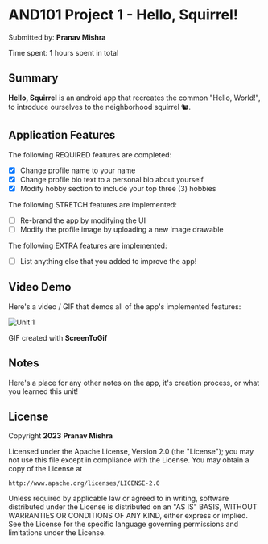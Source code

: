 # AND101 Project 1 - Hello, Squirrel!

Submitted by: **Pranav Mishra**

Time spent: **1** hours spent in total

## Summary

**Hello, Squirrel** is an android app that recreates the common "Hello, World!", to introduce ourselves to the neighborhood squirrel 🐿. 

## Application Features

The following REQUIRED features are completed:

- [x] Change profile name to your name
- [x] Change profile bio text to a personal bio about yourself
- [x] Modify hobby section to include your top three (3) hobbies

The following STRETCH features are implemented:

- [ ] Re-brand the app by modifying the UI
- [ ] Modify the profile image by uploading a new image drawable

The following EXTRA features are implemented:

- [ ] List anything else that you added to improve the app!

## Video Demo

Here's a video / GIF that demos all of the app's implemented features:

![Unit 1](https://github.com/PranavMishra28/CodePath-Android-Development/assets/90290458/bde90b5a-0b58-46c2-8be2-807e457727cd)


GIF created with **ScreenToGif**

## Notes

Here's a place for any other notes on the app, it's creation process, or what you learned this unit!

## License

Copyright **2023** **Pranav Mishra**

Licensed under the Apache License, Version 2.0 (the "License");
you may not use this file except in compliance with the License.
You may obtain a copy of the License at

    http://www.apache.org/licenses/LICENSE-2.0

Unless required by applicable law or agreed to in writing, software
distributed under the License is distributed on an "AS IS" BASIS,
WITHOUT WARRANTIES OR CONDITIONS OF ANY KIND, either express or implied.
See the License for the specific language governing permissions and
limitations under the License.
